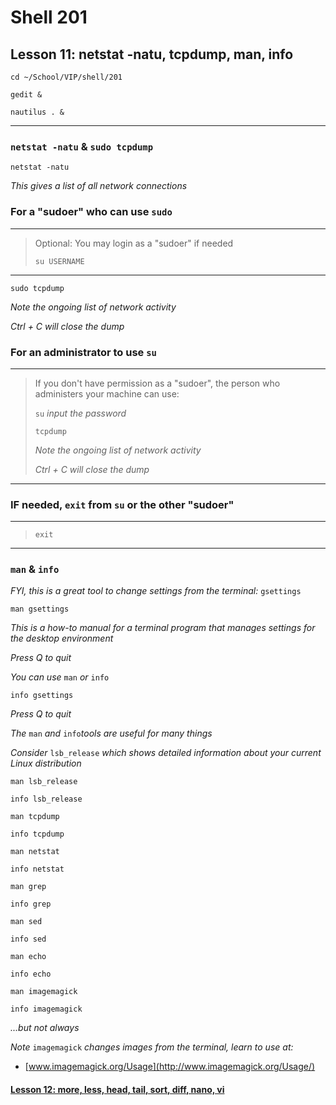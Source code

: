 # Shell 201
## Lesson 11: netstat -natu, tcpdump, man, info

`cd ~/School/VIP/shell/201`

`gedit &`

`nautilus . &`

___

### `netstat -natu` & `sudo tcpdump`

`netstat -natu`

*This gives a list of all network connections*

### For a "sudoer" who can use `sudo`
>
___
> Optional: You may login as a "sudoer" if needed
> 
> `su USERNAME`
>
___

`sudo tcpdump`

*Note the ongoing list of network activity*

*Ctrl + C will close the dump*

### For an administrator to use `su`
> 
___
> If you don't have permission as a "sudoer", the person who administers your machine can use:
> 
> `su` *input the password*
> 
> `tcpdump`
> 
> *Note the ongoing list of network activity*
> 
> *Ctrl + C will close the dump*
> 
___

### IF needed, `exit` from `su` or the other "sudoer"
>
___
>
> `exit`
> 
___

### `man` & `info`

*FYI, this is a great tool to change settings from the terminal:* `gsettings`

`man gsettings`

*This is a how-to manual for a terminal program that manages settings for the desktop environment*

*Press Q to quit*

*You can use* `man` *or* `info`

`info gsettings`

*Press Q to quit*

*The* `man` *and* `info`*tools are useful for many things*

*Consider* `lsb_release` *which shows detailed information about your current Linux distribution*

`man lsb_release`

`info lsb_release`

`man tcpdump`

`info tcpdump`

`man netstat`

`info netstat`

`man grep`

`info grep`

`man sed`

`info sed`

`man echo`

`info echo`

`man imagemagick`

`info imagemagick`

*...but not always*

*Note* `imagemagick` *changes images from the terminal, learn to use at:*
- [www.imagemagick.org/Usage](http://www.imagemagick.org/Usage/)

#### [Lesson 12: more, less, head, tail, sort, diff, nano, vi](https://github.com/inkVerb/vip/blob/master/201-shell/Lesson-12.md)
